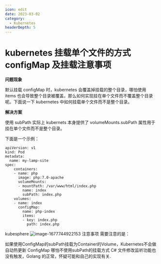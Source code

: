 ```yaml
---
icon: edit
date: 2023-03-02
category:
  - Kubernetes 
headerDepth: 5
---
```



# kubernetes 挂载单个文件的方式 configMap 及挂载注意事项
**问题现象**

默认挂载 configMap 时，kubernetes 会覆盖掉挂载的整个目录，哪怕使用 items 也会导致整个目录被覆盖，那么如何实现挂在单个文件而不覆盖整个目录呢。下面说一下 kubernetes 中如何挂载单个文件而不是整个目录。

**解决方案**

使用 subPath
实际上 kubernets 本身提供了 volumeMounts.subPath 属性用于挂在单个文件而不是整个目录。

下面是一个示例：
```
apiVersion: v1
kind: Pod
metadata:
  name: my-lamp-site
spec:
    containers:
    - name: php
      image: php:7.0-apache
      volumeMounts:
      - mountPath: /var/www/html/index.php
        name: index
        subPath: index.php
    volumes:
    - name: index
      configMap:
        name: php-index
        items:
        - key: index.php
          path: index.php
```

kubesphere
![image-1677744922153](https://local.wuanwanghao.top:9000/test/test/image-1677744922153.png)
注意事项
需要注意的是：

如果使用ConfigMap的subPath挂载为Container的Volume，Kubernetes不会做自动热更新
ConfigMap 哪怕不使用subPath的挂载方式 C# 文件修改监听功能也没有触发，Golang 的正常，怀疑可能和自己的实现有关.
